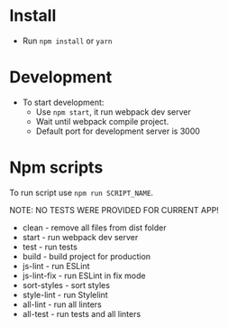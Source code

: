 # Install
* Run `npm install` or `yarn`

# Development
* To start development:
	* Use `npm start`, it run webpack dev server
	* Wait until webpack compile project.
	* Default port for development server is 3000

# Npm scripts
To run script use `npm run SCRIPT_NAME`.

NOTE: NO TESTS WERE PROVIDED FOR CURRENT APP!

* clean - remove all files from dist folder
* start - run webpack dev server
* test - run tests
* build - build project for production
* js-lint - run ESLint
* js-lint-fix - run ESLint in fix mode
* sort-styles - sort styles
* style-lint - run Stylelint
* all-lint - run all linters
* all-test - run tests and all linters
